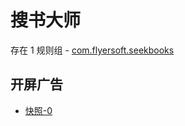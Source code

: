 # 搜书大师

存在 1 规则组 - [com.flyersoft.seekbooks](/src/apps/com.flyersoft.seekbooks.ts)

## 开屏广告

- [快照-0](https://i.gkd.li/import/12857275)
